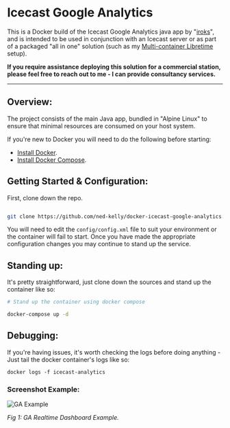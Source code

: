 # Icecast Google Analytics

This is a Docker build of the Icecast Google Analytics java app by "[iroks](https://coherent-receiver.com/google-analytics-and-icecast)", and is intended to be used in conjunction with an Icecast server or as part of a packaged "all in one" solution (such as my [Multi-container Libretime](https://github.com/ned-kelly/docker-multicontainer-libretime) setup).

**If you require assistance deploying this solution for a commercial station, please feel free to reach out to me - I can provide consultancy services.**

---------------------------

## Overview:

The project consists of the main Java app, bundled in "Alpine Linux" to ensure that minimal resources are consumed on your host system.

If you're new to Docker you will need to do the following before starting:

 - [Install Docker](https://www.docker.com/get-started).
 - [Install Docker Compose](https://docs.docker.com/compose/install/).

## Getting Started & Configuration:

First, clone down the repo.

```bash

git clone https://github.com/ned-kelly/docker-icecast-google-analytics.git

```

You will need to edit the `config/config.xml` file to suit your environment or the container will fail to start. Once you have made the appropriate configuration changes you may continue to stand up the service.


## Standing up:

It's pretty straightforward, just clone down the sources and stand up the container like so:

```bash
# Stand up the container using docker compose

docker-compose up -d

```

## Debugging:

If you're having issues, it's worth checking the logs before doing anything - Just tail the docker container's logs like so:

```
docker logs -f icecast-analytics
```

### Screenshot Example:

![GA Example](https://raw.githubusercontent.com/ned-kelly/docker-icecast-google-analytics/master/screenshots/ga "GA Example")

_Fig 1: GA Realtime Dashboard Example._
